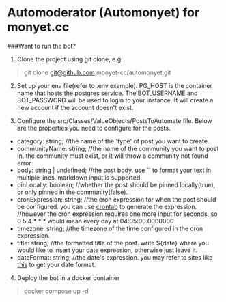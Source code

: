 # Automoderator (Automonyet) for monyet.cc

###Want to run the bot?
1. Clone the project using git clone, e.g. 
> git clone git@github.com:monyet-cc/automonyet.git

2. Set up your env file(refer to .env.example). 
PG_HOST is the container name that hosts the postgres service. The BOT_USERNAME and BOT_PASSWORD will be used to login to your instance. It will create a new account if the account doesn't exist.

3. Configure the src/Classes/ValueObjects/PostsToAutomate file. Below are the properties you need to configure for the posts.
- category: string; //the name of the 'type' of post you want to create. 
- communityName: string; //the name of the community you want to post in. the community must exist, or it will throw a community not found error
- body: string | undefined; //the post body. use `` to format your text in multiple lines. markdown input is supported.
- pinLocally: boolean; //whether the post should be pinned locally(true), or only pinned in the community(false).
- cronExpression: string; //the cron expression for when the post should be configured. you can use [crontab](https://crontab.guru/) to generate the expression.
                        //however the cron expression requires one more input for seconds, so 0 5 4 * * * would mean every day at 04:05:00.0000000
- timezone: string; //the timezone of the time configured in the cron expression.
- title: string; //the formatted title of the post. write ${date} where you would like to insert your date expression, otherwise just leave it.
- dateFormat: string; //the date's expression. you may refer to sites like [this](https://www.timeanddate.com/date/pattern.html) to get your date format.

4. Deploy the bot in a docker container
> docker compose up -d


